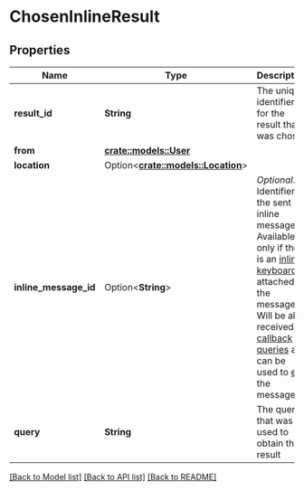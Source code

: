# ChosenInlineResult

## Properties

Name | Type | Description | Notes
------------ | ------------- | ------------- | -------------
**result_id** | **String** | The unique identifier for the result that was chosen | 
**from** | [**crate::models::User**](User.md) |  | 
**location** | Option<[**crate::models::Location**](Location.md)> |  | [optional]
**inline_message_id** | Option<**String**> | *Optional*. Identifier of the sent inline message. Available only if there is an [inline keyboard](https://core.telegram.org/bots/api/#inlinekeyboardmarkup) attached to the message. Will be also received in [callback queries](https://core.telegram.org/bots/api/#callbackquery) and can be used to [edit](https://core.telegram.org/bots/api/#updating-messages) the message. | [optional]
**query** | **String** | The query that was used to obtain the result | 

[[Back to Model list]](../README.md#documentation-for-models) [[Back to API list]](../README.md#documentation-for-api-endpoints) [[Back to README]](../README.md)


